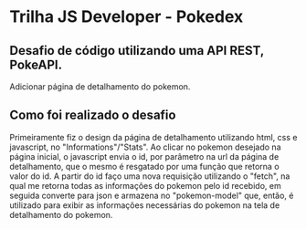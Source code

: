 # Trilha JS Developer - Pokedex

## Desafio de código utilizando uma API REST, PokeAPI.
 
<p>Adicionar página de detalhamento do pokemon.</p>

## Como foi realizado o desafio

<p>Primeiramente fiz o design da página de detalhamento utilizando html, css e javascript, no "Informations"/"Stats". Ao clicar no pokemon desejado na página inicial, o javascript envia o id, por parâmetro na url da página de detalhamento, que o mesmo é resgatado por uma função que retorna o valor do id. A partir do id faço uma nova requisição utilizando o "fetch", na qual me retorna todas as informações do pokemon pelo id recebido, em seguida converte para json e armazena no "pokemon-model" que, então, é utilizado para exibir as informações necessárias do pokemon na tela de detalhamento do pokemon.</p>
